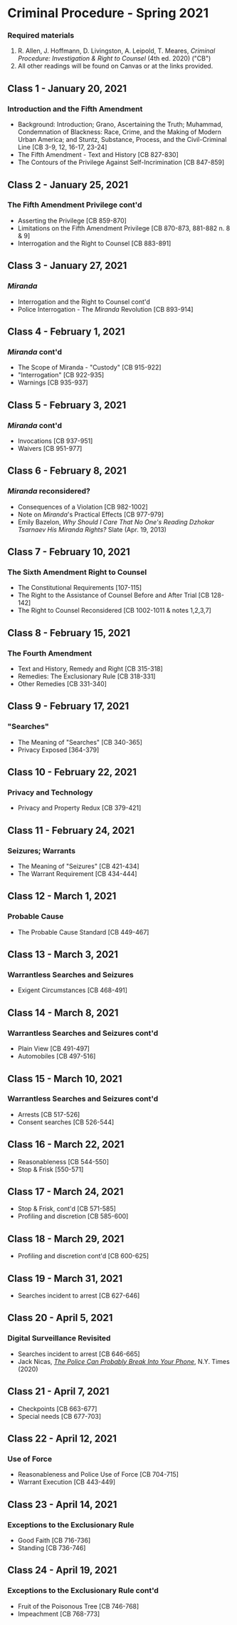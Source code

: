 # Criminal Procedure - Spring 2021

### Required materials
1. R. Allen, J. Hoffmann, D. Livingston, A. Leipold, T. Meares, _Criminal Procedure: Investigation & Right to Counsel_ (4th ed. 2020) ("CB")
2. All other readings will be found on Canvas or at the links provided.

## Class 1 - January 20, 2021
### Introduction and the Fifth Amendment
- Background: Introduction; Grano, Ascertaining the Truth; Muhammad, Condemnation of Blackness: Race, Crime, and the Making of Modern Urban America; and Stuntz, Substance, Process, and the Civil-Criminal Line [CB 3-9, 12, 16-17, 23-24]
- The Fifth Amendment - Text and History [CB 827-830]
- The Contours of the Privilege Against Self-Incrimination [CB 847-859]

## Class 2 - January 25, 2021  
### The Fifth Amendment Privilege cont'd  
- Asserting the Privilege [CB 859-870]
- Limitations on the Fifth Amendment Privilege [CB 870-873, 881-882 n. 8 & 9]
- Interrogation and the Right to Counsel [CB 883-891]  

## Class 3 - January 27, 2021  
### _Miranda_  
- Interrogation and the Right to Counsel cont'd
- Police Interrogation - The _Miranda_ Revolution [CB 893-914]

## Class 4 - February 1, 2021
### _Miranda_ cont'd
- The Scope of Miranda - "Custody" [CB 915-922]
- "Interrogation" [CB 922-935]
- Warnings [CB 935-937]  

## Class 5 - February 3, 2021
### _Miranda_ cont'd
- Invocations [CB 937-951]
- Waivers [CB 951-977]

## Class 6 - February 8, 2021
### _Miranda_ reconsidered?
- Consequences of a Violation [CB 982-1002]
- Note on _Miranda_'s Practical Effects [CB 977-979]
- Emily Bazelon, _Why Should I Care That No One's Reading Dzhokar Tsarnaev His Miranda Rights?_ Slate (Apr. 19, 2013)

## Class 7 - February 10, 2021
### The Sixth Amendment Right to Counsel
- The Constitutional Requirements [107-115]
- The Right to the Assistance of Counsel Before and After Trial [CB 128-142]
- The Right to Counsel Reconsidered [CB 1002-1011 & notes 1,2,3,7]

## Class 8 - February 15, 2021
### The Fourth Amendment
- Text and History, Remedy and Right [CB 315-318]
- Remedies: The Exclusionary Rule [CB 318-331]
- Other Remedies [CB 331-340]

## Class 9 - February 17, 2021
### "Searches"
- The Meaning of "Searches" [CB 340-365]
- Privacy Exposed [364-379]

## Class 10 - February 22, 2021
### Privacy and Technology
- Privacy and Property Redux [CB 379-421]

## Class 11 - February 24, 2021
### Seizures; Warrants
- The Meaning of "Seizures" [CB 421-434]
- The Warrant Requirement [CB 434-444]

## Class 12 - March 1, 2021
### Probable Cause
- The Probable Cause Standard [CB 449-467]

## Class 13 - March 3, 2021
### Warrantless Searches and Seizures
- Exigent Circumstances [CB 468-491]

## Class 14 - March 8, 2021
### Warrantless Searches and Seizures cont'd
- Plain View [CB 491-497]
- Automobiles [CB 497-516]

## Class 15 - March 10, 2021
### Warrantless Searches and Seizures cont'd
- Arrests [CB 517-526]
- Consent searches [CB 526-544]

## Class 16 - March 22, 2021
- Reasonableness [CB 544-550]
- Stop & Frisk [550-571]

## Class 17 - March 24, 2021
- Stop & Frisk, cont'd [CB 571-585]
- Profiling and discretion [CB 585-600]

## Class 18 - March 29, 2021
- Profiling and discretion cont'd [CB 600-625]

## Class 19 - March 31, 2021
- Searches incident to arrest [CB 627-646]

## Class 20 - April 5, 2021
### Digital Surveillance Revisited
- Searches incident to arrest [CB 646-665]
- Jack Nicas, [_The Police Can Probably Break Into Your Phone_](https://www.nytimes.com/2020/10/21/technology/iphone-encryption-police.html), N.Y. Times (2020)

## Class 21 - April 7, 2021
- Checkpoints [CB 663-677]
- Special needs [CB 677-703]

## Class 22 - April 12, 2021
### Use of Force
- Reasonableness and Police Use of Force [CB 704-715]
- Warrant Execution [CB 443-449]

## Class 23 - April 14, 2021
### Exceptions to the Exclusionary Rule
- Good Faith [CB 716-736]
- Standing [CB 736-746]

## Class 24 - April 19, 2021
### Exceptions to the Exclusionary Rule cont'd
- Fruit of the Poisonous Tree [CB 746-768]
- Impeachment [CB 768-773]

